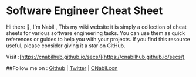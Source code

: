# Software Engineer Cheat Sheet
Hi there 👋, I'm Nabil , This my wiki website it is simply a collection of cheat sheets for various software engineering tasks. You can use them as quick references or guides to help you with your projects. If you find this resource useful, please consider giving it a star on GitHub.

Visit :[https://cnabilhub.github.io/secs/](https://cnabilhub.github.io/secs/)

##Follow me on : 
[Github](https://github.com/cnabilhub)  |
[Twitter](https://github.com/cnabilhub) | [CNabil.con](https://cnabil.com)
